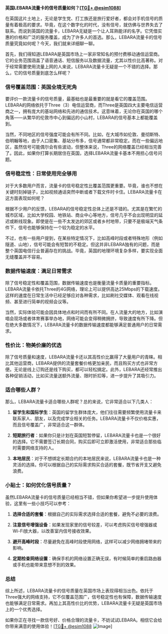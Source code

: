 **英国LEBARA流量卡的信号质量如何？[[TG💪+ @esim1088](https://t.me/s/esim1088)]**

在英国这片土地上，无论是学生党、打工族还是旅行爱好者，都会对手机信号的质量有着极高的要求。毕竟，在这个数字化的时代，没有信号，就仿佛与世界失去了联系。而说到英国的流量卡，LEBARA无疑是一个让人耳熟能详的名字。它凭借实惠的价格和广泛的服务覆盖，成为了许多人的首选。那么，LEBARA流量卡的信号质量究竟如何呢？今天，我们就来详细聊一聊。

首先，我们得知道LEBARA是英国市场上一家非常知名的预付费移动通信运营商。它的业务范围涵盖了语音通话、短信服务以及数据流量，尤其以性价比高著称。对于经常需要使用流量上网的人来说，LEBARA流量卡无疑是一个不错的选择。那么，它的信号质量到底怎么样呢？

### **信号覆盖范围：英国全境无死角**

要评价一款流量卡的信号质量，最基础也是最重要的就是看它的覆盖范围。LEBARA的网络依托于Three（3）电信运营商，而Three是英国四大主要电信运营商之一，拥有庞大的基站网络和先进的通信技术。这意味着，无论你在英国的哪个角落——从繁华的伦敦市中心到偏远的小山村，LEBARA的信号基本上都能覆盖到。

当然，不同地区的信号强度可能会有所不同。比如，在大城市如伦敦、曼彻斯特、伯明翰等地，由于人口密集、基站分布多，信号通常都非常稳定。而在一些偏远地区，虽然信号可能偶尔会有些波动，但整体来说，Three的网络覆盖已经相当完善了。因此，如果你打算长期居住在英国，选择LEBARA流量卡基本不用担心信号问题。

### **信号稳定性：日常使用完全够用**

对于大多数用户而言，流量卡的信号稳定性比覆盖范围更重要。毕竟，谁也不想在关键时刻掉链子，比如视频通话突然中断或者下载文件时卡住。LEBARA流量卡在这方面表现如何呢？

根据不少用户的反馈，LEBARA的信号稳定性总体上还是不错的。尤其是在繁忙的城市区域，比如大学校园、地铁站、商业中心等地方，信号几乎不会出现明显的延迟或断线现象。即使是在一些不太发达的郊区或者乡村地带，只要不是极端天气条件下，信号也能够保持在一个较为稳定的水平。

不过，也有一些用户提到，在某些特定情况下，比如高峰时段或者特殊地形（例如隧道、山地），信号可能会有短暂的不稳定。但这并非LEBARA独有的问题，而是整个英国电信行业普遍存在的挑战。毕竟，英国的地理环境复杂多样，要实现全面无缝覆盖并不容易。

### **数据传输速度：满足日常需求**

除了信号稳定性和覆盖范围，数据传输速度也是衡量流量卡质量的重要指标。LEBARA流量卡依托Three的4G网络，理论上可以提供高达25Mbps的下载速度。这样的速度在日常生活中已经足够应对各种需求，比如刷社交媒体、观看在线视频、甚至进行简单的视频会议等。

当然，实际体验可能会因具体地点和时间而有所不同。在人流量大的地方，比如演唱会现场或者体育赛事举办地，网络可能会变得稍微拥挤，导致速度有所下降。但在绝大多数情况下，LEBARA流量卡的数据传输速度都能够满足普通用户的日常需求。

### **性价比：物美价廉的优选**

除了信号质量和速度，LEBARA流量卡还以其高性价比赢得了大量用户的青睐。相比其他运营商，LEBARA提供的流量套餐价格更加亲民，而且购买方式也非常方便。无论是线上订购还是线下购买，都可以轻松搞定。此外，LEBARA还经常推出各种促销活动，比如买流量送额外流量、限时折扣等，进一步提升了其吸引力。

### **适合哪些人群？**

那么，LEBARA流量卡适合哪些人群呢？总的来说，它非常适合以下几类人：

1. **留学生和国际学生**：英国的留学生群体庞大，他们往往需要频繁使用流量卡来联系家人、朋友，以及完成学业相关的任务。LEBARA流量卡不仅价格实惠，而且信号覆盖广，非常适合这一群体。
   
2. **短期旅行者**：如果你只是计划在英国短暂停留，LEBARA流量卡也是一个很好的选择。它不需要签订长期合同，购买后即可立即激活使用，非常适合那些临时需要网络支持的人。

3. **本地居民**：对于不想绑定长期合约的本地居民来说，LEBARA流量卡也是一种灵活的选择。你可以根据自己的实际需求购买合适的套餐，既节省开支又避免浪费。

### **小贴士：如何优化信号质量？**

虽然LEBARA流量卡的信号质量已经相当不错，但如果你希望进一步提升使用体验，这里有一些小技巧可以参考：

1. **选择合适的套餐**：根据自己的实际需求选择合适的套餐，避免不必要的浪费。
   
2. **注意信号增强设备**：如果发现家里的信号较差，可以考虑购买信号增强器或Wi-Fi放大器，以改善室内信号接收效果。

3. **避开高峰时段**：尽量避免在高峰时段使用网络，这样可以减少网络拥堵带来的影响。

4. **定期检查网络设置**：确保手机的网络设置正确无误，有时候简单的重启路由器或手机也能带来意想不到的效果。

### **总结**

综上所述，LEBARA流量卡的信号质量在英国市场上表现得相当出色。依托于Three强大的网络支持，它不仅覆盖范围广，信号稳定性也有保障，数据传输速度也能够满足日常需求。再加上其高性价比的优势，LEBARA流量卡无疑是英国市场上的一个优秀选择。

如果你正在寻找一款信号好、价格合理的流量卡，不妨试试LEBARA。相信它会给你带来满意的使用体验！[[TG💪+ @esim1088](https://t.me/s/esim1088) ![Image](https://i.postimg.cc/4NQfJmqS/Snipaste-2025-05-13-00-14-12.png)]